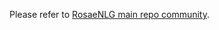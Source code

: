 <!--
Copyright 2021 Ludan Stoecklé
SPDX-License-Identifier: CC-BY-4.0
-->
Please refer to [RosaeNLG main repo community](https://github.com/RosaeNLG/rosaenlg/blob/master/COMMUNITY.md).
